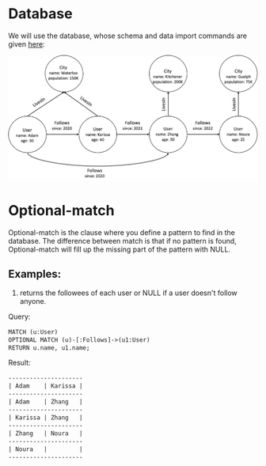 # Database
We will use the database, whose schema and data import commands are given [here](example-database.md):

<img src="running-example.png" width="800">

# Optional-match
Optional-match is the clause where you define a pattern to find in the database. The difference between match is that if no pattern is found, Optional-match will fill up the missing part of the pattern with NULL.

## Examples:
1. returns the followees of each user or NULL if a user doesn't follow anyone.

Query:
```
MATCH (u:User)
OPTIONAL MATCH (u)-[:Follows]->(u1:User)
RETURN u.name, u1.name;
```
Result:
```
---------------------
| Adam    | Karissa |
---------------------
| Adam    | Zhang   |
---------------------
| Karissa | Zhang   |
---------------------
| Zhang   | Noura   |
---------------------
| Noura   |         |
---------------------
```
